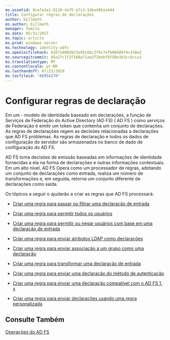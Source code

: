 ```yaml
---
ms.assetid: 9cafa3e1-8118-4a75-a7c2-1dbe40b1a444
title: Configurar regras de declarações
author: billmath
ms.author: billmath
manager: femila
ms.date: 05/31/2017
ms.topic: article
ms.prod: windows-server
ms.technology: identity-adfs
ms.openlocfilehash: 62671800d923e95c6bc3f9c7efb0660974c438e2
ms.sourcegitcommit: d5e27c1f2f168a71ae272bebf8f50e1b3ccbcca3
ms.translationtype: MT
ms.contentlocale: pt-BR
ms.lasthandoff: 07/23/2020
ms.locfileid: "86954278"
---
```

# <a name="configure-claim-rules"></a>Configurar regras de declaração

Em um \- modelo de identidade baseado em declarações, a função de Serviços de Federação do Active Directory (AD FS) \( AD FS \) como serviços de Federação é emitir um token que contenha um conjunto de declarações. As regras de declarações regem as decisões relacionadas a declarações que AD FS problemas. As regras de declaração e todos os dados de configuração do servidor são armazenados no banco de dado de configuração do AD FS.  
  
AD FS toma decisões de emissão baseadas em informações de identidade fornecidas a ela na forma de declarações e outras informações contextuais. Em um alto nível, AD FS Opera como um processador de regras, adotando um conjunto de declarações como entrada, realiza um número de transformações e, em seguida, retorna um conjunto diferente de declarações como saída. 

Os tópicos a seguir o ajudarão a criar as regras que AD FS processará: 
  
-   [Criar uma regra para passar ou filtrar uma declaração de entrada](Create-a-Rule-to-Pass-Through-or-Filter-an-Incoming-Claim.md)  
  
-   [Criar uma regra para permitir todos os usuários](Create-a-Rule-to-Permit-All-Users.md)  
  
-   [Criar uma regra para permitir ou negar usuários com base em uma declaração de entrada](Create-a-Rule-to-Permit-or-Deny-Users-Based-on-an-Incoming-Claim.md)  
  
-   [Criar uma regra para enviar atributos LDAP como declarações](Create-a-Rule-to-Send-LDAP-Attributes-as-Claims.md)  
  
-   [Criar uma regra para enviar associação a um grupo como uma declaração](Create-a-Rule-to-Send-Group-Membership-as-a-Claim.md)  
  
-   [Criar uma regra para transformar uma declaração de entrada](Create-a-Rule-to-Transform-an-Incoming-Claim.md)  
  
-   [Criar uma regra para enviar uma declaração do método de autenticação](Create-a-Rule-to-Send-an-Authentication-Method-Claim.md) 
-   [Criar uma regra para enviar uma declaração compatível com o AD FS 1. x](Create-a-Rule-to-Send-an-AD-FS-1x-Compatible-Claim.md) 
  
-   [Criar uma regra para enviar declarações usando uma regra personalizada](Create-a-Rule-to-Send-Claims-Using-a-Custom-Rule.md)  

## <a name="see-also"></a>Consulte Também  
[Operações do AD FS](../ad-fs-operations.md) 
